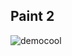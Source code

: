 ﻿## Paint 2 
![demo](https://s3.us-west-2.amazonaws.com/secure.notion-static.com/9659475f-db7f-4476-b99d-d5f05fdb3a28/ezgif.com-video-to-gif.gif?X-Amz-Algorithm=AWS4-HMAC-SHA256&X-Amz-Credential=AKIAT73L2G45O3KS52Y5/20201015/us-west-2/s3/aws4_request&X-Amz-Date=20201015T120027Z&X-Amz-Expires=86400&X-Amz-Signature=cf50f2b8a1db27157510af19f2f42d43825e449257a892e91cbfb70758846f5c&X-Amz-SignedHeaders=host&response-content-disposition=filename%20=%22ezgif.com-video-to-gif.gif%22)cool